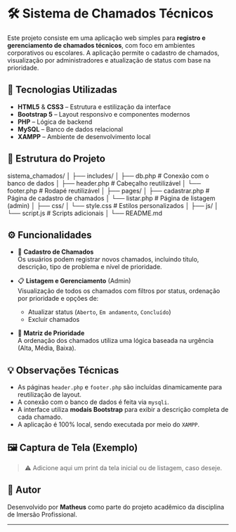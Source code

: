 # 🛠️ Sistema de Chamados Técnicos

Este projeto consiste em uma aplicação web simples para **registro e gerenciamento de chamados técnicos**, com foco em ambientes corporativos ou escolares. A aplicação permite o cadastro de chamados, visualização por administradores e atualização de status com base na prioridade.

## 🚀 Tecnologias Utilizadas

- **HTML5** & **CSS3** – Estrutura e estilização da interface
- **Bootstrap 5** – Layout responsivo e componentes modernos
- **PHP** – Lógica de backend
- **MySQL** – Banco de dados relacional
- **XAMPP** – Ambiente de desenvolvimento local

## 📁 Estrutura do Projeto

sistema_chamados/
│
├── includes/
│ ├── db.php # Conexão com o banco de dados
│ ├── header.php # Cabeçalho reutilizável
│ └── footer.php # Rodapé reutilizável
│
├── pages/
│ ├── cadastrar.php # Página de cadastro de chamados
│ └── listar.php # Página de listagem (admin)
│
├── css/
│ └── style.css # Estilos personalizados
│
├── js/
│ └── script.js # Scripts adicionais
│
└── README.md

## ⚙️ Funcionalidades

- 📌 **Cadastro de Chamados**  
  Os usuários podem registrar novos chamados, incluindo título, descrição, tipo de problema e nível de prioridade.

- 📋 **Listagem e Gerenciamento** (Admin)  
  Visualização de todos os chamados com filtros por status, ordenação por prioridade e opções de:
  - Atualizar status (`Aberto`, `Em andamento`, `Concluído`)
  - Excluir chamados

- 🧠 **Matriz de Prioridade**  
  A ordenação dos chamados utiliza uma lógica baseada na urgência (Alta, Média, Baixa).

## 💡 Observações Técnicas

- As páginas `header.php` e `footer.php` são incluídas dinamicamente para reutilização de layout.
- A conexão com o banco de dados é feita via `mysqli`.
- A interface utiliza **modais Bootstrap** para exibir a descrição completa de cada chamado.
- A aplicação é 100% local, sendo executada por meio do `XAMPP`.

## 🖼️ Captura de Tela (Exemplo)

> ⚠️ Adicione aqui um print da tela inicial ou de listagem, caso deseje.

## 📝 Autor

Desenvolvido por **Matheus** como parte do projeto acadêmico da disciplina de Imersão Profissional.

---
